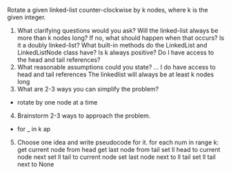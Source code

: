 Rotate a given linked-list counter-clockwise by k nodes, where k is the given integer.

1. What clarifying questions would you ask?
Will the linked-list always be more than k nodes long? If no, what should happen when that occurs?
Is it a doubly linked-list?
What built-in methods do the LinkedList and LinkedListNode class have?
Is k always positive?
Do I have access to the head and tail references?
2. What reasonable assumptions could you state?
... I do have access to head and tail references
The linkedlist will always be at least k nodes long
3. What are 2-3 ways you can simplify the problem?
- rotate by one node at a time

4. Brainstorm 2-3 ways to approach the problem.
- for _ in k ap
5. Choose one idea and write pseudocode for it.
for each num in range k:
    get current node from head
    get last node from tail
    set ll head to current node next
    set ll tail to current node
    set last node next to ll tail
    set ll tail next to None